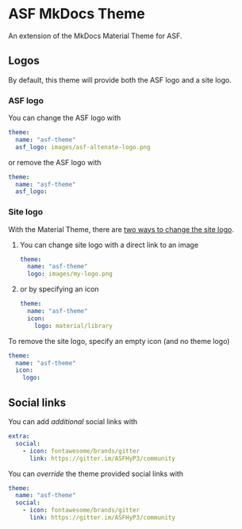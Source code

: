 # ASF MkDocs Theme

An extension of the MkDocs Material Theme for ASF.

## Logos

By default, this theme will provide both the ASF logo and a site logo.

### ASF logo

You can change the ASF logo with
```yaml
theme:
  name: "asf-theme"
  asf_logo: images/asf-altenate-logo.png
```

or remove the ASF logo with
```yaml
theme:
  name: "asf-theme"
  asf_logo:
```



### Site logo
With the Material Theme, there are
[two ways to change the site logo](https://squidfunk.github.io/mkdocs-material/setup/changing-the-logo-and-icons/#logo).

1. You can change site logo with a direct link to an image
   ```yaml
   theme:
     name: "asf-theme"
     logo: images/my-logo.png
   ```

2. or by specifying an icon
   ```yaml
   theme:
     name: "asf-theme"
     icon:
       logo: material/library
   ```


To remove the site logo, specify an empty icon (and no theme logo)
```yaml
theme:
  name: "asf-theme"
  icon:
    logo:
```


## Social links

You can add *additional* social links with
```yaml
extra:
  social:
    - icon: fontawesome/brands/gitter
      link: https://gitter.im/ASFHyP3/community
```
 
You can *override* the theme provided social links with
```yaml
theme:
  name: "asf-theme"
  social:
    - icon: fontawesome/brands/gitter
      link: https://gitter.im/ASFHyP3/community
```
